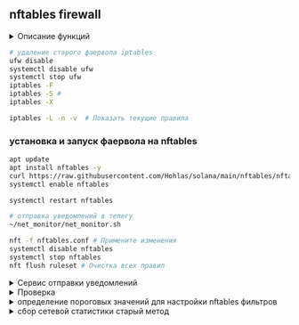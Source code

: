 ## nftables firewall

<details>
<summary>Описание функций</summary>

Фильтрация трафика фаерволом для портов соланы  
Защита от DDOS: Добавляет IP в блэклист на 120сек за подозрительную активность  
Фиксирует подозрительную активность в /var/log/kern.log  
Определяет аттаки:  
- ICMP - echo-запросы (ping) 30 пакетов/сек, с всплесками до 30 пакетов  
- TCP - ограничивает кол-во TCP соединений от IP до 100/сек, с всплесками до 100 packets  
- UDP - ограничивает кол-во UDP соединений от IP до 100000/сек, с всплесками до 20000 packets  
- Port scan - Защита от сканирования портов чаще чем 200 в минуту  

```bash
 
```
</details>

```bash
# удаление старого фаервола iptables
ufw disable
systemctl disable ufw
systemctl stop ufw
iptables -F
iptables -S # 
iptables -X
```
```bash
iptables -L -n -v  # Показать текущие правила
```


### установка и запуск фаервола на nftables
```bash
apt update
apt install nftables -y
curl https://raw.githubusercontent.com/Hohlas/solana/main/nftables/nftables.conf > /etc/nftables.conf
systemctl enable nftables
```
```bash
systemctl restart nftables
```
```bash
# отправка уведомлений в телегу
~/net_monitor/net_monitor.sh 
```
```bash
nft -f nftables.conf # Примените изменения
systemctl disable nftables
systemctl stop nftables
nft flush ruleset # Очистка всех правил
```

<details>
<summary>Сервис отправки уведомлений </summary>

```bash
# сервис оповещения в телегу и терминал (реализован в guard)
mkdir -p $HOME/net_monitor
curl https://raw.githubusercontent.com/Hohlas/solana/main/nftables/net_monitor.sh > $HOME/net_monitor/net_monitor.sh
chmod +x $HOME/net_monitor/net_monitor.sh
cat << 'EOF' > /etc/systemd/system/net-monitor.service
[Unit]
Description=NFTables Monitor Service
After=network.target nftables.service

[Service]
Type=simple
ExecStart=$HOME/net_monitor/net_monitor.sh
Restart=always
User=root

[Install]
WantedBy=multi-user.target
EOF
systemctl daemon-reload
systemctl enable net-monitor
systemctl start net-monitor
```
</details>


<details>
<summary>Проверка</summary>
Мониторинг логов на тестируемом сервере

```bash
# счетчик пакетов
curl https://raw.githubusercontent.com/Hohlas/solana/main/nftables/nftables_counter.conf > /etc/nftables_counter.conf
# скрипт для формирования статистики rates.csv
curl https://raw.githubusercontent.com/Hohlas/solana/main/nftables/packets_counter.sh > $HOME/net_monitor/packets_counter.sh
```
```bash
# раскомментировать include "/etc/nftables_counter.conf"
nano /etc/nftables.conf 
```



```bash
tail -f /var/log/kern.log | grep NFT # логи фильтра
tail -f ~/net_monitor/nftables.log  # логи скрипта net_monitor.sh
```

Имитация атаки с удаленного сервера 

```bash
TEST_IP="195.3.223.66" # IP тестируемого сервера
apt install nmap hping3
```  
```bash
hping3 -S -p 8899 --flood $TEST_IP # SYN-flood
```
```bash
nmap -p- -T4 $TEST_IP # Port scan
```
```bash
hping3 --udp -p 8000 --flood $TEST_IP # UDP flood
```
```bash
hping3 -1 --flood $TEST_IP # ICMP flood
```
```bash
# TCP atack  
for i in {1..30}; do 
    nc -zv $TEST_IP 8899 & 
    sleep 0.1
done 
```

</details>

<details>
<summary>определение пороговых значений для настройки nftables фильтров </summary>
 
<ins>nftables.conf</ins> - Использует счетчики для отслеживания трафика по типам (TCP/UDP).  
<ins>packets_counter.sh</ins> - Каждую минуту считывает показания счетчиков nftables.  
Вычисляет скорость трафика в pps (packets per second) и записывает статистику в rates.csv.  
Сбрасывает счетчики раз в минуту после каждого измерения. 

```bash
mkdir -p $HOME/net_monitor; cd $HOME/net_monitor
curl https://raw.githubusercontent.com/Hohlas/solana/main/nftables/packets_counter.sh > $HOME/net_monitor/packets_counter.sh
curl https://raw.githubusercontent.com/Hohlas/solana/main/nftables/nftables_counter.conf > /etc/nftables.conf
systemctl enable nftables
systemctl restart nftables
chmod +x $HOME/net_monitor/packets_counter.sh
$HOME/net_monitor/packets_counter.sh
```
```bash
nft list counters # Показания счётчиков
watch -n 1 'nft list counters'  # Обновление каждую секунду
```
```bash

```
Значения используются для выставления ограничений в nftables.conf  
tcp_in -> TCP flood  
udp_in -> UDP flood

![image](https://github.com/user-attachments/assets/14288973-c121-432d-95e4-5e370927bb80)


```bash
# вывести максимальные значения из rates.csv
awk -F';' '
NR == 1 { for(i=1;i<=NF;i++) header[i]=$i }
NR > 1 {
   for (i=2; i<=NF; i++) 
       if ($i+0 > max[i]) max[i] = $i
} 
END {
   for (i=2; i<=NF; i++)
       print header[i] " max:" max[i]
}' "$HOME/net_monitor/rates.csv"

```

</details>

<details>
<summary>сбор сетевой статистики старый метод</summary>

```bash
mkdir -p $HOME/net_monitor; cd $HOME/net_monitor
curl https://raw.githubusercontent.com/Hohlas/solana/main/nftables/net_stat.sh > $HOME/net_monitor/net_stat.sh;
chmod +x $HOME/net_monitor/net_stat.sh
./net_stat.sh 
```
</details>


